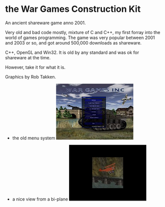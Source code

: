 # the War Games Construction Kit

An ancient shareware game anno 2001.

Very old and bad code mostly, mixture of C and C++, my first forray into the world of games programming.
The game was very popular between 2001 and 2003 or so, and got around 500,000 downloads as shareware.

C++, OpenGL and Win32.  It is old by any standard and was ok for shareware at the time.

However, take it for what it is.

Graphics by Rob Takken.


* the old menu system
![menu screen](https://raw.githubusercontent.com/peter3125/wgck/master/data/wgckscreenshot1.jpg)


* a nice view from a bi-plane
![menu screen](https://raw.githubusercontent.com/peter3125/wgck/master/data/wgckscreenshot2.jpg)

